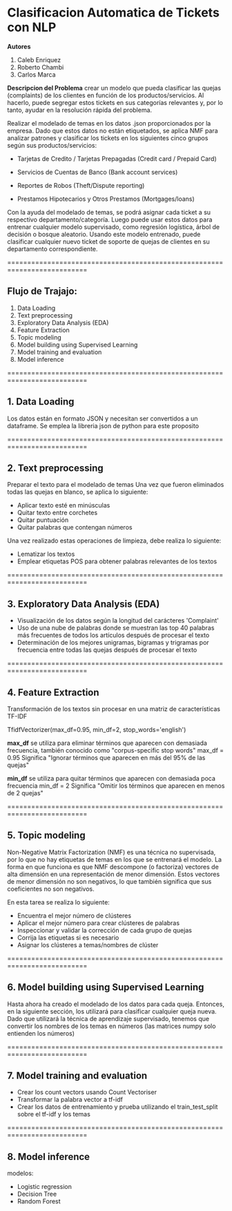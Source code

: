 # Clasificacion Automatica de Tickets con NLP

**Autores**
1. Caleb Enriquez
2. Roberto Chambi
3. Carlos Marca



**Descripcion del Problema**
crear un modelo que pueda clasificar las quejas (complaints) de los clientes en función de los productos/servicios. Al hacerlo, puede segregar estos tickets en sus categorías relevantes y, por lo tanto, ayudar en la resolución rápida del problema.

Realizar el modelado de temas en los datos .json proporcionados por la empresa. Dado que estos datos no están etiquetados, se aplica NMF para analizar patrones y clasificar los tickets en los siguientes cinco grupos según sus productos/servicios:

* Tarjetas de Credito / Tarjetas Prepagadas (Credit card / Prepaid Card)

* Servicios de Cuentas de Banco (Bank account services)

* Reportes de Robos (Theft/Dispute reporting)

* Prestamos Hipotecarios y Otros Prestamos (Mortgages/loans)


Con la ayuda del modelado de temas, se podrá asignar cada ticket a su respectivo departamento/categoría. Luego puede usar estos datos para entrenar cualquier modelo supervisado, como regresión logística, árbol de decisión o bosque aleatorio. Usando este modelo entrenado, puede clasificar cualquier nuevo ticket de soporte de quejas de clientes en su departamento correspondiente.



==========================================================================


## Flujo de Trajajo:

1.	Data Loading
2.	Text preprocessing
3.	Exploratory Data Analysis (EDA)
4.	Feature Extraction
5.	Topic modeling
6.	Model building using Supervised Learning
7.	Model training and evaluation
8.	Model inference


==========================================================================


## 1. Data Loading


Los datos están en formato JSON y necesitan ser convertidos a un dataframe. Se emplea la libreria json de python para este proposito


==========================================================================


## 2.	Text preprocessing


Preparar el texto para el modelado de temas
Una vez que fueron eliminados todas las quejas en blanco, se aplica lo siguiente:

* Aplicar texto esté en minúsculas
* Quitar texto entre corchetes
* Quitar puntuación
* Quitar palabras que contengan números

Una vez realizado estas operaciones de limpieza, debe realiza lo siguiente:

* Lematizar los textos
* Emplear etiquetas POS para obtener palabras relevantes de los textos


==========================================================================


## 3.	Exploratory Data Analysis (EDA)

* Visualización de los datos según la longitud del carácteres 'Complaint'
* Uso de una nube de palabras donde se muestran las top 40 palabras más frecuentes de todos los artículos después de procesar el texto
* Determinación de los mejores unigramas, bigramas y trigramas por frecuencia entre todas las quejas después de procesar el texto


==========================================================================


## 4.	Feature Extraction

Transformación de los textos sin procesar en una matriz de características TF-IDF

TfidfVectorizer(max_df=0.95, min_df=2, stop_words='english')

**max_df** se utiliza para eliminar términos que aparecen con demasiada frecuencia, también conocido como "corpus-specific stop words"
max_df = 0.95 Significa "Ignorar términos que aparecen en más del 95% de las quejas"

**min_df** se utiliza para quitar términos que aparecen con demasiada poca frecuencia
min_df = 2 Significa "Omitir los términos que aparecen en menos de 2 quejas"


==========================================================================


## 5.	Topic modeling

Non-Negative Matrix Factorization (NMF) es una técnica no supervisada, por lo que no hay etiquetas de temas en los que se entrenará el modelo. La forma en que funciona es que NMF descompone (o factoriza) vectores de alta dimensión en una representación de menor dimensión. Estos vectores de menor dimensión no son negativos, lo que también significa que sus coeficientes no son negativos.


En esta tarea se realiza lo siguiente:

* Encuentra el mejor número de clústeres
* Aplicar el mejor número para crear clústeres de palabras
* Inspeccionar y validar la corrección de cada grupo de quejas
* Corrija las etiquetas si es necesario
* Asignar los clústeres a temas/nombres de clúster

==========================================================================


## 6.	Model building using Supervised Learning

Hasta ahora ha creado el modelado de los datos para cada queja. Entonces, en la siguiente sección, los utilizará para clasificar cualquier queja nueva.
Dado que utilizará la técnica de aprendizaje supervisado, tenemos que convertir los nombres de los temas en números (las matrices numpy solo entienden los números)

==========================================================================


## 7.	Model training and evaluation

* Crear los count vectors usando Count Vectoriser
* Transformar la palabra vector a tf-idf
* Crear los datos de entrenamiento y prueba utilizando el train_test_split sobre el tf-idf y los temas
	
	
==========================================================================


## 8.	Model inference

modelos:

* Logistic regression
* Decision Tree
* Random Forest



